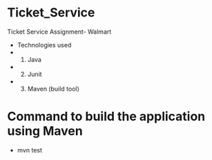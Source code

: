 # Ticket_Service
Ticket Service Assignment- Walmart

- Technologies used
- 1. Java
- 2. Junit
- 3. Maven (build tool)

# Command to build the application using Maven
- mvn test
